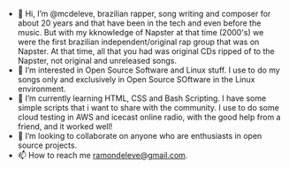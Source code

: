 - 👋 Hi, I’m @mcdeleve, brazilian rapper, song writing and composer for about 20 years and that have been in the tech and even before the music. But with my kknowledge of Napster at that time (2000's) we were the first brazilian independent/original rap group that was on Napster. At that time, all that you had was original CDs ripped of to the Napster, not original and unreleased songs. 
- 👀 I’m interested in Open Source Software and Linux stuff. I use to do my songs only and exclusively in Open Source SOftware in the Linux environment. 
- 🌱 I’m currently learning HTML, CSS and Bash Scripting. I have some simple scripts that i want to share with the community. I use to do some cloud testing in AWS and icecast online radio, with the good help from a friend, and it worked well! 
- 💞️ I’m looking to collaborate on anyone who are enthusiasts in open source projects. 
- 📫 How to reach me ramondeleve@gmail.com. 

<!---
mcdeleve/mcdeleve is a ✨ special ✨ repository because its `README.md` (this file) appears on your GitHub profile.
You can click the Preview link to take a look at your changes.
--->
